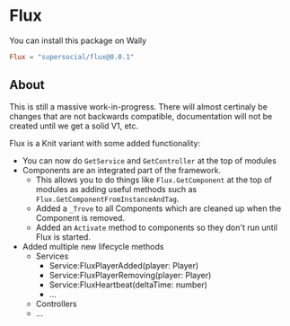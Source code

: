 # Flux

You can install this package on Wally
```toml
Flux = "supersocial/flux@0.0.1"
```

## About
This is still a massive work-in-progress. There will almost certinaly be changes that are not backwards compatible, documentation will not be created until we get a solid V1, etc.
 
Flux is a Knit variant with some added functionality:
- You can now do `GetService` and `GetController` at the top of modules
- Components are an integrated part of the framework.
  - This allows you to do things like `Flux.GetComponent` at the top of modules as adding useful methods such as `Flux.GetComponentFromInstanceAndTag`.
  - Added a `_Trove` to all Components which are cleaned up when the Component is removed.
  - Added an `Activate` method to components so they don't run until Flux is started.
- Added multiple new lifecycle methods
  - Services
    - Service:FluxPlayerAdded(player: Player)
    - Service:FluxPlayerRemoving(player: Player)
    - Service:FluxHeartbeat(deltaTime: number)
    - ...
  - Controllers
   - ...
